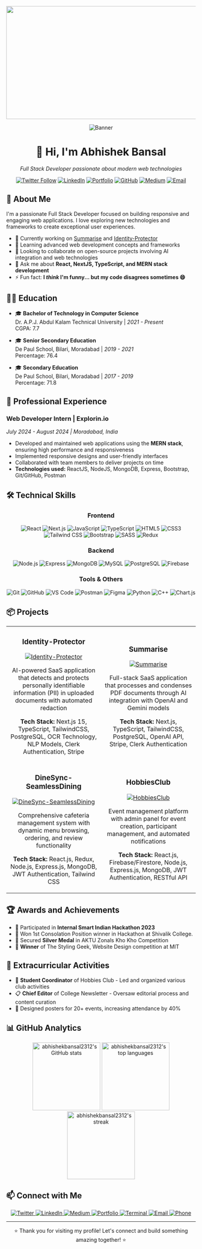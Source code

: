 <div align="center">
  <p align="center">
  <img src="https://images-wixmp-ed30a86b8c4ca887773594c2.wixmp.com/f/c83c004e-1370-4756-88e5-4071de797088/dgdq8br-09cc7ad6-a021-47a5-b0e0-917b12b0f7a7.gif?token=eyJ0eXAiOiJKV1QiLCJhbGciOiJIUzI1NiJ9.eyJzdWIiOiJ1cm46YXBwOjdlMGQxODg5ODIyNjQzNzNhNWYwZDQxNWVhMGQyNmUwIiwiaXNzIjoidXJuOmFwcDo3ZTBkMTg4OTgyMjY0MzczYTVmMGQ0MTVlYTBkMjZlMCIsIm9iaiI6W1t7InBhdGgiOiJcL2ZcL2M4M2MwMDRlLTEzNzAtNDc1Ni04OGU1LTQwNzFkZTc5NzA4OFwvZGdkcThici0wOWNjN2FkNi1hMDIxLTQ3YTUtYjBlMC05MTdiMTJiMGY3YTcuZ2lmIn1dXSwiYXVkIjpbInVybjpzZXJ2aWNlOmZpbGUuZG93bmxvYWQiXX0.tqRMtE-b2QiI2nnefNxSDMJvZCcYqFmq2ccg_Xfzqb8" alt="MasterHead" width="1400" height="300"/>
</p>

  <img src="https://raw.githubusercontent.com/abhishekbansal2312/abhishekbansal2312/main/banner.gif" alt="Banner" />
  <h1>👋 Hi, I'm Abhishek Bansal</h1>
  <p><em>Full Stack Developer passionate about modern web technologies</em></p>
  
  [![Twitter Follow](https://img.shields.io/twitter/follow/abhishek_ban23?logo=twitter&style=for-the-badge)](https://twitter.com/abhishek_ban23)
  [![LinkedIn](https://img.shields.io/badge/-LinkedIn-0077B5?style=for-the-badge&logo=linkedin&logoColor=white)](https://www.linkedin.com/in/abhishek-bansal-03ba6b267)
  [![Portfolio](https://img.shields.io/badge/-Portfolio-000000?style=for-the-badge&logo=react&logoColor=white)](https://abhishekbansal.netlify.app/)
  [![GitHub](https://img.shields.io/badge/-GitHub-181717?style=for-the-badge&logo=github)](https://github.com/abhishekbansal2312)
  [![Medium](https://img.shields.io/badge/-Medium-12100E?style=for-the-badge&logo=medium&logoColor=white)](https://medium.com/@abhishekbansal2312)
  [![Email](https://img.shields.io/badge/-Email-D14836?style=for-the-badge&logo=gmail&logoColor=white)](mailto:abhishekbansal2312@gmail.com)
</div>

## 🚀 About Me

I'm a passionate Full Stack Developer focused on building responsive and engaging web applications. I love exploring new technologies and frameworks to create exceptional user experiences.

- 🔭 Currently working on [Summarise](https://summarise-nine.vercel.app/) and [Identity-Protector](https://github.com/abhishekbansal2312/Identity-Protector)
- 🌱 Learning advanced web development concepts and frameworks
- 👯 Looking to collaborate on open-source projects involving AI integration and web technologies
- 💬 Ask me about **React, NextJS, TypeScript, and MERN stack development**
- ⚡ Fun fact: **I *think* I'm funny... but my code disagrees sometimes 😄**

## 🧑‍🎓 Education

- 🎓 **Bachelor of Technology in Computer Science**  
  Dr. A.P.J. Abdul Kalam Technical University | *2021 - Present*  
  CGPA: 7.7

- 🎓 **Senior Secondary Education**  
  De Paul School, Bilari, Moradabad | *2019 - 2021*  
  Percentage: 76.4

- 🎓 **Secondary Education**  
  De Paul School, Bilari, Moradabad | *2017 - 2019*  
  Percentage: 71.8

## 💼 Professional Experience

### Web Developer Intern | Explorin.io
*July 2024 - August 2024 | Moradabad, India*

- Developed and maintained web applications using the **MERN stack**, ensuring high performance and responsiveness
- Implemented responsive designs and user-friendly interfaces
- Collaborated with team members to deliver projects on time
- **Technologies used:** ReactJS, NodeJS, MongoDB, Express, Bootstrap, Git/GitHub, Postman

## 🛠️ Technical Skills

<div align="center">
  
  ### Frontend
  ![React](https://img.shields.io/badge/-React-61DAFB?style=for-the-badge&logo=react&logoColor=black)
  ![Next.js](https://img.shields.io/badge/-Next.js-000000?style=for-the-badge&logo=next.js&logoColor=white)
  ![JavaScript](https://img.shields.io/badge/-JavaScript-F7DF1E?style=for-the-badge&logo=javascript&logoColor=black)
  ![TypeScript](https://img.shields.io/badge/-TypeScript-3178C6?style=for-the-badge&logo=typescript&logoColor=white)
  ![HTML5](https://img.shields.io/badge/-HTML5-E34F26?style=for-the-badge&logo=html5&logoColor=white)
  ![CSS3](https://img.shields.io/badge/-CSS3-1572B6?style=for-the-badge&logo=css3&logoColor=white)
  ![Tailwind CSS](https://img.shields.io/badge/-Tailwind_CSS-38B2AC?style=for-the-badge&logo=tailwind-css&logoColor=white)
  ![Bootstrap](https://img.shields.io/badge/-Bootstrap-7952B3?style=for-the-badge&logo=bootstrap&logoColor=white)
  ![SASS](https://img.shields.io/badge/-SASS-CC6699?style=for-the-badge&logo=sass&logoColor=white)
  ![Redux](https://img.shields.io/badge/-Redux-764ABC?style=for-the-badge&logo=redux&logoColor=white)
  
  ### Backend
  ![Node.js](https://img.shields.io/badge/-Node.js-339933?style=for-the-badge&logo=node.js&logoColor=white)
  ![Express](https://img.shields.io/badge/-Express-000000?style=for-the-badge&logo=express&logoColor=white)
  ![MongoDB](https://img.shields.io/badge/-MongoDB-47A248?style=for-the-badge&logo=mongodb&logoColor=white)
  ![MySQL](https://img.shields.io/badge/-MySQL-4479A1?style=for-the-badge&logo=mysql&logoColor=white)
  ![PostgreSQL](https://img.shields.io/badge/-PostgreSQL-336791?style=for-the-badge&logo=postgresql&logoColor=white)
  ![Firebase](https://img.shields.io/badge/-Firebase-FFCA28?style=for-the-badge&logo=firebase&logoColor=black)

  ### Tools & Others
  ![Git](https://img.shields.io/badge/-Git-F05032?style=for-the-badge&logo=git&logoColor=white)
  ![GitHub](https://img.shields.io/badge/-GitHub-181717?style=for-the-badge&logo=github)
  ![VS Code](https://img.shields.io/badge/-VS_Code-007ACC?style=for-the-badge&logo=visual-studio-code&logoColor=white)
  ![Postman](https://img.shields.io/badge/-Postman-FF6C37?style=for-the-badge&logo=postman&logoColor=white)
  ![Figma](https://img.shields.io/badge/-Figma-F24E1E?style=for-the-badge&logo=figma&logoColor=white)
  ![Python](https://img.shields.io/badge/-Python-3776AB?style=for-the-badge&logo=python&logoColor=white)
  ![C++](https://img.shields.io/badge/-C++-00599C?style=for-the-badge&logo=c%2B%2B&logoColor=white)
  ![Chart.js](https://img.shields.io/badge/-Chart.js-FF6384?style=for-the-badge&logo=chart.js&logoColor=white)
</div>

## 📦 Projects

<div align="center">
<table>
  <tr>
    <td width="50%">
      <h3 align="center">Identity-Protector</h3>
      <p align="center">
        <a href="https://github.com/abhishekbansal2312/Identity-Protector" target="_blank">
          <img src="https://github-readme-stats.vercel.app/api/pin/?username=abhishekbansal2312&repo=Identity-Protector&theme=tokyonight" alt="Identity-Protector" />
        </a>
      </p>
      <p align="center">
        AI-powered SaaS application that detects and protects personally identifiable information (PII) in uploaded documents with automated redaction
      </p>
      <p align="center">
        <strong>Tech Stack:</strong> Next.js 15, TypeScript, TailwindCSS, PostgreSQL, OCR Technology, NLP Models, Clerk Authentication, Stripe
      </p>
    </td>
    <td width="50%">
      <h3 align="center">Summarise</h3>
      <p align="center">
        <a href="https://summarise-nine.vercel.app/" target="_blank">
          <img src="https://github-readme-stats.vercel.app/api/pin/?username=abhishekbansal2312&repo=Summarise&theme=tokyonight" alt="Summarise" />
        </a>
      </p>
      <p align="center">
        Full-stack SaaS application that processes and condenses PDF documents through AI integration with OpenAI and Gemini models
      </p>
      <p align="center">
        <strong>Tech Stack:</strong> Next.js, TypeScript, TailwindCSS, PostgreSQL, OpenAI API, Stripe, Clerk Authentication
      </p>
    </td>
  </tr>
  <tr>
    <td width="50%">
      <h3 align="center">DineSync-SeamlessDining</h3>
      <p align="center">
        <a href="https://github.com/abhishekbansal2312/DineSync-SeamlessDining" target="_blank">
          <img src="https://github-readme-stats.vercel.app/api/pin/?username=abhishekbansal2312&repo=DineSync-SeamlessDining&theme=tokyonight" alt="DineSync-SeamlessDining" />
        </a>
      </p>
      <p align="center">
        Comprehensive cafeteria management system with dynamic menu browsing, ordering, and review functionality
      </p>
      <p align="center">
        <strong>Tech Stack:</strong> React.js, Redux, Node.js, Express.js, MongoDB, JWT Authentication, Tailwind CSS
      </p>
    </td>
    <td width="50%">
      <h3 align="center">HobbiesClub</h3>
      <p align="center">
        <a href="https://github.com/abhishekbansal2312/EventManagement.git" target="_blank">
          <img src="https://github-readme-stats.vercel.app/api/pin/?username=abhishekbansal2312&repo=EventManagement&theme=tokyonight" alt="HobbiesClub" />
        </a>
      </p>
      <p align="center">
        Event management platform with admin panel for event creation, participant management, and automated notifications
      </p>
      <p align="center">
        <strong>Tech Stack:</strong> React.js, Firebase/Firestore, Node.js, Express.js, MongoDB, JWT Authentication, RESTful API
      </p>
    </td>
  </tr>
</table>
</div>

## 🏆 Awards and Achievements

- 🏅 Participated in **Internal Smart Indian Hackathon 2023**
- 🥇 Won 1st Consolation Position winner in Hackathon at Shivalik College.
- 🥈 Secured **Silver Medal** in AKTU Zonals Kho Kho Competition
- 🥇 **Winner** of The Styling Geek, Website Design competition at MIT

## 🎉 Extracurricular Activities

- 🌟 **Student Coordinator** of Hobbies Club - Led and organized various club activities
- 📋 **Chief Editor** of College Newsletter - Oversaw editorial process and content curation
- 🎨 Designed posters for 20+ events, increasing attendance by 40%

## 📊 GitHub Analytics

<div align="center">
  <img height="180em" src="https://github-readme-stats.vercel.app/api?username=abhishekbansal2312&show_icons=true&theme=tokyonight" alt="abhishekbansal2312's GitHub stats" />
  <img height="180em" src="https://github-readme-stats.vercel.app/api/top-langs/?username=abhishekbansal2312&layout=compact&theme=tokyonight" alt="abhishekbansal2312's top languages" />
</div>
<div align="center">
  <img height="180em" src="https://github-readme-streak-stats.herokuapp.com/?user=abhishekbansal2312&theme=tokyonight" alt="abhishekbansal2312's streak" />
</div>

## 📫 Connect with Me

<div align="center">
  <a href="https://twitter.com/abhishek_ban23" target="_blank">
    <img src="https://img.shields.io/badge/Twitter-%231DA1F2.svg?style=for-the-badge&logo=Twitter&logoColor=white" alt="Twitter" />
  </a>
  <a href="https://www.linkedin.com/in/abhishek-bansal-03ba6b267" target="_blank">
    <img src="https://img.shields.io/badge/LinkedIn-%230077B5.svg?style=for-the-badge&logo=linkedin&logoColor=white" alt="LinkedIn" />
  </a>
  <a href="https://medium.com/@abhishekbansal2312" target="_blank">
    <img src="https://img.shields.io/badge/Medium-%23000000.svg?style=for-the-badge&logo=Medium&logoColor=white" alt="Medium" />
  </a>
  <a href="https://abhishekbansal.netlify.app/" target="_blank">
    <img src="https://img.shields.io/badge/Portfolio-%23000000.svg?style=for-the-badge&logo=react&logoColor=white" alt="Portfolio" />
  </a>
  <a href="https://abhishekbansal2312.github.io/cmd/" target="_blank">
    <img src="https://img.shields.io/badge/Terminal-%234D4D4D.svg?style=for-the-badge&logo=windows-terminal&logoColor=white" alt="Terminal" />
  </a>
  <a href="mailto:abhishekbansal2312@gmail.com" target="_blank">
    <img src="https://img.shields.io/badge/Email-D14836?style=for-the-badge&logo=gmail&logoColor=white" alt="Email" />
  </a>
  <a href="tel:+919897652706" target="_blank">
    <img src="https://img.shields.io/badge/Phone-%2348BB78.svg?style=for-the-badge&logo=whatsapp&logoColor=white" alt="Phone" />
  </a>
</div>

---

<div align="center">
  <p>⭐️ Thank you for visiting my profile! Let's connect and build something amazing together! ⭐️</p>
</div>
